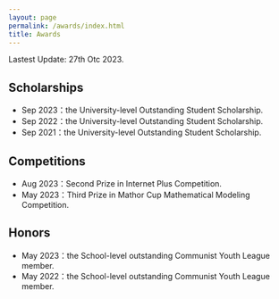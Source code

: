 ```yaml
---
layout: page
permalink: /awards/index.html
title: Awards
---
```


Lastest Update: 27th Otc 2023.


## Scholarships
- Sep 2023：the University-level Outstanding Student Scholarship.
- Sep 2022：the University-level Outstanding Student Scholarship.
- Sep 2021：the University-level Outstanding Student Scholarship.<br>

## Competitions

- Aug 2023：Second Prize in Internet Plus Competition.
- May 2023：Third Prize in Mathor Cup Mathematical Modeling Competition.<br>


## Honors

- May 2023：the School-level outstanding Communist Youth League member.
- May 2022：the School-level outstanding Communist Youth League member.<br>
